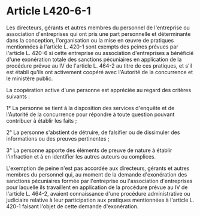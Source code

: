 # Article L420-6-1

<p>Les directeurs, gérants et autres membres du personnel de l'entreprise ou association d'entreprises qui ont pris une part personnelle et déterminante dans la conception, l'organisation ou la mise en œuvre de pratiques mentionnées à l'article L. 420-1 sont exempts des peines prévues par l'article L. 420-6 si cette entreprise ou association d'entreprises a bénéficié d'une exonération totale des sanctions pécuniaires en application de la procédure prévue au IV de l'article L. 464-2 au titre de ces pratiques, et s'il est établi qu'ils ont activement coopéré avec l'Autorité de la concurrence et le ministère public.</p><p>La coopération active d'une personne est appréciée au regard des critères suivants :</p><p>1° La personne se tient à la disposition des services d'enquête et de l'Autorité de la concurrence pour répondre à toute question pouvant contribuer à établir les faits ;</p><p>2° La personne s'abstient de détruire, de falsifier ou de dissimuler des informations ou des preuves pertinentes ;</p><p>3° La personne apporte des éléments de preuve de nature à établir l'infraction et à en identifier les autres auteurs ou complices.</p><p>L'exemption de peine n'est pas accordée aux directeurs, gérants et autres membres du personnel qui, au moment de la demande d'exonération des sanctions pécuniaires formée par l'entreprise ou l'association d'entreprises pour laquelle ils travaillent en application de la procédure prévue au IV de l'article L. 464-2, avaient connaissance d'une procédure administrative ou judiciaire relative à leur participation aux pratiques mentionnées à l'article L. 420-1 faisant l'objet de cette demande d'exonération.</p>